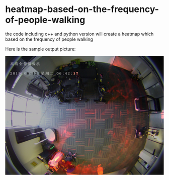 # heatmap-based-on-the-frequency-of-people-walking

the code including c++ and python version will create a heatmap which based on the frequency of people walking

Here is the sample output picture:

![image](https://github.com/zhacheny/heatmap-based-on-the-frequency-of-people-walking/blob/master/images/diff-overlay.jpg)

